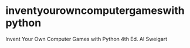 # inventyourowncomputergameswithpython
Invent Your Own Computer Games with Python 4th Ed. Al Sweigart
